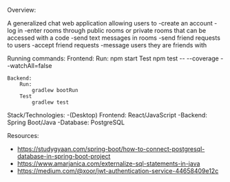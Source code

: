 Overview:

A generalized chat web application allowing users to 
-create an account
-log in
-enter rooms through public rooms or private rooms that can be accessed with a code
-send text messages in rooms
-send friend requests to users
-accept friend requests
-message users they are friends with

Running commands:
	Frontend:
		Run:
			npm start 
		Test
			npm test -- --coverage --watchAll=false
			
	Backend:
		Run:
			gradlew bootRun
		Test
			gradlew test 

Stack/Technologies:
-(Desktop) Frontend:
	React/JavaScript
-Backend:
	Spring Boot/Java
-Database:
	PostgreSQL
	
	
Resources:
- https://studygyaan.com/spring-boot/how-to-connect-postgresql-database-in-spring-boot-project
- https://www.amarjanica.com/externalize-sql-statements-in-java
- https://medium.com/@xoor/jwt-authentication-service-44658409e12c
